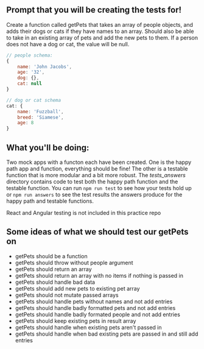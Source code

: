 ## Prompt that you will be creating the tests for!

Create a function called getPets that takes an array of people objects, and adds their dogs or cats if they have names to an array. Should also be able to take in an existing array of pets and add the new pets to them. If a person does not have a dog or cat, the value will be null.

```js
// people schema:
{
    name: 'John Jacobs',
    age: '32',
    dog: {},
    cat: null
}

// dog or cat schema
cat: {
    name: 'Fuzzball',
    breed: 'Siamese',
    age: 8
}
```

## What you'll be doing:
Two mock apps with a functon each have been created. One is the happy path app and function, everything should be fine! The other is a testable function that is more modular and a bit more robust. The *tests_answers* directory contains code to test both the happy path function and the testable function. You can run `npm run test` to see how your tests hold up or `npm run answers` to see the test results the answers produce for the happy path and testable functions.

React and Angular testing is not included in this practice repo

## Some ideas of what we should test our getPets on

* getPets should be a function
* getPets should throw without people argument
* getPets should return an array
* getPets should return an array with no items if nothing is passed in
* getPets should handle bad data
* getPets should add new pets to existing pet array
* getPets should not mutate passed arrays
* getPets should handle pets without names and not add entries
* getPets should handle badly formatted pets and not add entries
* getPets should handle badly formated people and not add entries
* getPets should keep existing pets in result array
* getPets should handle when existing pets aren't passed in
* getPets should handle when bad existing pets are passed in and still add entries